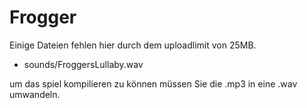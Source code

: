 # Frogger
Einige Dateien fehlen hier durch dem uploadlimit von 25MB.
- sounds/FroggersLullaby.wav

um das spiel kompilieren zu können müssen Sie die .mp3 in eine .wav umwandeln.
